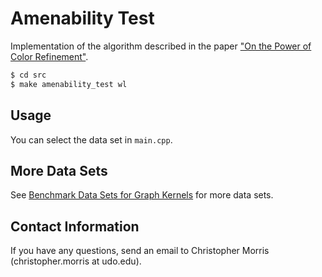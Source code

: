 # Amenability Test ###
Implementation of the algorithm described in the paper ["On the Power of Color Refinement"](https://link.springer.com/chapter/10.1007/978-3-319-22177-9_26).

```Bash
$ cd src
$ make amenability_test wl
```
## Usage
You can select the data set in `main.cpp`.

## More Data Sets
See [Benchmark Data Sets for Graph Kernels](http://graphkernels.cs.tu-dortmund.de) for more data sets.

## Contact Information
If you have any questions, send an email to Christopher Morris (christopher.morris at udo.edu).
